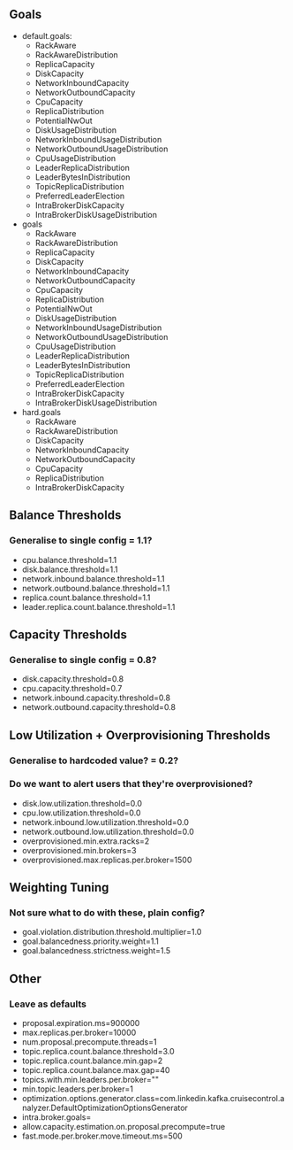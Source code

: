## Goals
- default.goals:
    - RackAware
    - RackAwareDistribution
    - ReplicaCapacity
    - DiskCapacity
    - NetworkInboundCapacity
    - NetworkOutboundCapacity
    - CpuCapacity
    - ReplicaDistribution
    - PotentialNwOut
    - DiskUsageDistribution
    - NetworkInboundUsageDistribution
    - NetworkOutboundUsageDistribution
    - CpuUsageDistribution
    - LeaderReplicaDistribution
    - LeaderBytesInDistribution
    - TopicReplicaDistribution
    - PreferredLeaderElection
    - IntraBrokerDiskCapacity
    - IntraBrokerDiskUsageDistribution
- goals
    - RackAware
    - RackAwareDistribution
    - ReplicaCapacity
    - DiskCapacity
    - NetworkInboundCapacity
    - NetworkOutboundCapacity
    - CpuCapacity
    - ReplicaDistribution
    - PotentialNwOut
    - DiskUsageDistribution
    - NetworkInboundUsageDistribution
    - NetworkOutboundUsageDistribution
    - CpuUsageDistribution
    - LeaderReplicaDistribution
    - LeaderBytesInDistribution
    - TopicReplicaDistribution
    - PreferredLeaderElection
    - IntraBrokerDiskCapacity
    - IntraBrokerDiskUsageDistribution
- hard.goals
    - RackAware
    - RackAwareDistribution
    - DiskCapacity
    - NetworkInboundCapacity
    - NetworkOutboundCapacity
    - CpuCapacity
    - ReplicaDistribution
    - IntraBrokerDiskCapacity

## Balance Thresholds
### Generalise to single config = 1.1?
- cpu.balance.threshold=1.1
- disk.balance.threshold=1.1
- network.inbound.balance.threshold=1.1
- network.outbound.balance.threshold=1.1
- replica.count.balance.threshold=1.1
- leader.replica.count.balance.threshold=1.1

## Capacity Thresholds
### Generalise to single config = 0.8?
- disk.capacity.threshold=0.8
- cpu.capacity.threshold=0.7
- network.inbound.capacity.threshold=0.8
- network.outbound.capacity.threshold=0.8

## Low Utilization + Overprovisioning Thresholds 
### Generalise to hardcoded value? = 0.2?
### Do we want to alert users that they're overprovisioned?
- disk.low.utilization.threshold=0.0
- cpu.low.utilization.threshold=0.0
- network.inbound.low.utilization.threshold=0.0
- network.outbound.low.utilization.threshold=0.0
- overprovisioned.min.extra.racks=2
- overprovisioned.min.brokers=3
- overprovisioned.max.replicas.per.broker=1500

## Weighting Tuning
### Not sure what to do with these, plain config?
- goal.violation.distribution.threshold.multiplier=1.0
- goal.balancedness.priority.weight=1.1
- goal.balancedness.strictness.weight=1.5

## Other
### Leave as defaults
- proposal.expiration.ms=900000
- max.replicas.per.broker=10000
- num.proposal.precompute.threads=1
- topic.replica.count.balance.threshold=3.0
- topic.replica.count.balance.min.gap=2
- topic.replica.count.balance.max.gap=40
- topics.with.min.leaders.per.broker=""
- min.topic.leaders.per.broker=1
- optimization.options.generator.class=com.linkedin.kafka.cruisecontrol.analyzer.DefaultOptimizationOptionsGenerator
- intra.broker.goals=
- allow.capacity.estimation.on.proposal.precompute=true
- fast.mode.per.broker.move.timeout.ms=500
